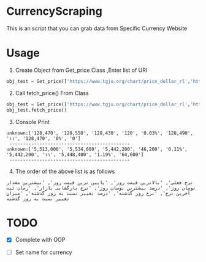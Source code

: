 # CurrencyScraping

This is an script that you can grab data from Specific Currency Website

# Usage

1) Create Object from Get_price Class ,Enter list of URl
```python
obj_test = Get_price(['https://www.tgju.org/chart/price_dollar_rl','http://www.tgju.org/chart/geram24'])
```

2) Call fetch_price() From Class 
```python
obj_test = Get_price(['https://www.tgju.org/chart/price_dollar_rl','http://www.tgju.org/chart/geram24'])
obj_test.fetch_price()
```
3) Console Print
```
unknown:['128,470', '128,550', '128,430', '120', '0.03%', '128,490', '۱۱', '128,470', '0%', '0'] 
 --------------------------------------------
unknown:['5,513,000', '5,534,600', '5,442,200', '46,200', '0.11%', '5,442,200', '۱۱', '5,448,400', '1.19%', '64,600'] 
 --------------------------------------------
```
4) The order of the above list is as follows
```
نرخ فعلی', 'بالاترین قیمت روز', 'پایین ترین قیمت روز', 'بیشترین مقدار نوسان روز', 'درصد بیشترین نوسان روز', 'نرخ بازگشایی بازار', 'زمان ثبت آخرین نرخ', 'نرخ روز گذشته', 'درصد تغییر نسبت به روز گذشته', 'میزان تغییر نسبت به روز گذشته
```
# TODO
- [x] Complete with OOP
- [ ] Set name for currency


